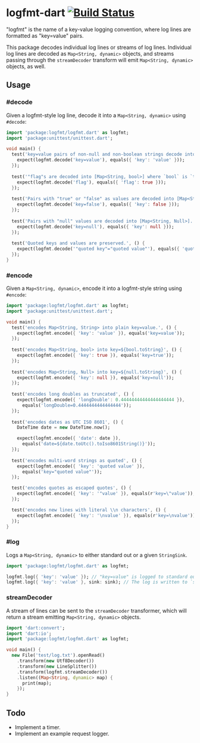 # logfmt-dart [![Build Status](https://travis-ci.org/jclem/logfmt-dart.svg?branch=master)](https://travis-ci.org/jclem/logfmt-dart)

"logfmt" is the name of a key-value logging convention, where log lines are
formatted as "key=value" pairs.

This package decodes individual log lines or streams of log lines. Individual
log lines are decoded as `Map<String, dynamic>` objects, and streams passing
through the `streamDecoder` transform will emit `Map<String, dynamic>` objects, as well.

## Usage

### #decode

Given a logfmt-style log line, decode it into a `Map<String, dynamic>` using `#decode`:

```dart
import 'package:logfmt/logfmt.dart' as logfmt;
import 'package:unittest/unittest.dart';

void main() {
  test('key=value pairs of non-null and non-boolean strings decode into [Map<String, String>].', () {
    expect(logfmt.decode('key=value'), equals({ 'key': 'value' }));
  });
  
  test('"flag"s are decoded into [Map<String, bool>] where `bool` is `true`.', () {
    expect(logfmt.decode('flag'), equals({ 'flag': true }));
  });
  
  test('Pairs with "true" or "false" as values are decoded into [Map<String, bool>], as appropriate.', () {
    expect(logfmt.decode('key=false'), equals({ 'key': false }));
  });
  
  test('Pairs with "null" values are decoded into [Map<String, Null>].', () {
    expect(logfmt.decode('key=null'), equals({ 'key': null }));
  });
  
  test('Quoted keys and values are preserved.', () {
    expect(logfmt.decode('"quoted key"="quoted value"'), equals({ 'quoted key': 'quoted value' }));
  });
}
```

### #encode

Given a `Map<String, dynamic>`, encode it into a logfmt-style string using `#encode`:

```dart
import 'package:logfmt/logfmt.dart' as logfmt;
import 'package:unittest/unittest.dart';

void main() {
  test('encodes Map<String, String> into plain key=value.', () {
    expect(logfmt.encode({ 'key': 'value' }), equals('key=value'));
  });
  
  test('encodes Map<String, bool> into key=${bool.toString}', () {
    expect(logfmt.encode({ 'key': true }), equals('key=true'));
  });
  
  test('encodes Map<String, Null> into key=${null.toString}', () {
    expect(logfmt.encode({ 'key': null }), equals('key=null'));
  });
  
  test('encodes long doubles as truncated', () {
    expect(logfmt.encode({ 'longDouble': 0.44444444444444444444 }),
      equals('longDouble=0.4444444444444444'));
  });
  
  test('encodes dates as UTC ISO 8601', () {
    DateTime date = new DateTime.now();

    expect(logfmt.encode({ 'date': date }),
      equals('date=${date.toUtc().toIso8601String()}'));
  });
  
  test('encodes multi-word strings as quoted', () {
    expect(logfmt.encode({ 'key': 'quoted value' }),
      equals('key="quoted value"'));
  });

  test('encodes quotes as escaped quotes', () {
    expect(logfmt.encode({ 'key': '"value' }), equals(r'key=\"value'));
  });

  test('encodes new lines with literal \\n characters', () {
    expect(logfmt.encode({ 'key': '\nvalue' }), equals(r'key=\nvalue'));
  });
}
```

### #log

Logs a `Map<String, dynamic>` to either standard out or a given `StringSink`.

```dart
import 'package:logfmt/logfmt.dart' as logfmt;

logfmt.log({ 'key': 'value' }); // "key=value" is logged to standard out.
logfmt.log({ 'key': 'value' }, sink: sink); // The log is written to `sink`.
```

### streamDecoder

A stream of lines can be sent to the `streamDecoder` transformer, which will return a stream emitting `Map<String, dynamic>` objects.

```dart
import 'dart:convert';
import 'dart:io';
import 'package:logfmt/logfmt.dart' as logfmt;

void main() {
  new File('test/log.txt').openRead()
    .transform(new Utf8Decoder())
    .transform(new LineSplitter())
    .transform(logfmt.streamDecoder())
    .listen((Map<String, dynamic> map) {
      print(map);
    });
}
```

## Todo

- Implement a timer.
- Implement an example request logger.
